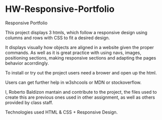 # HW-Responsive-Portfolio
Responsive Portfolio

This project displays 3 htmls, which follow a responsive design using columns and rows with CSS to fit a desired design.

It displays visually how objects are aligned in a website given the proper commands. As well as it is great practice with using navs, images, positioning sections, making responsive sections and adapting the pages behavior acorrdingly. 

To install or try out the project users need a brower and open up the html.

Users can get further help in w3shcools or MDN or stockoverflow.

I, Roberto Baldizon mantain and contribute to the project, the files used to create this are previous ones used in other assignment, as well as others provided by class staff.

Technologies used HTML & CSS + Responsive Design.
